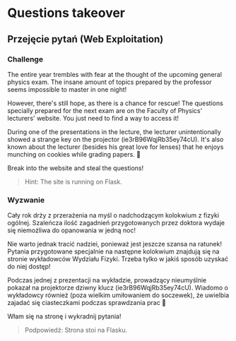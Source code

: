 # Questions takeover
## Przejęcie pytań (Web Exploitation)

### Challenge
The entire year trembles with fear at the thought of the upcoming general physics exam. The insane amount of topics prepared by the professor seems impossible to master in one night!

However, there's still hope, as there is a chance for rescue! The questions specially prepared for the next exam are on the Faculty of Physics' lecturers' website. You just need to find a way to access it!

During one of the presentations in the lecture, the lecturer unintentionally showed a strange key on the projector (ie3rB96WqjRb35ey74cU). It's also known about the lecturer (besides his great love for lenses) that he enjoys munching on cookies while grading papers. 🤔

Break into the website and steal the questions!

> Hint: The site is running on Flask.

### Wyzwanie
Cały rok drży z przerażenia na myśl o nadchodzącym kolokwium z fizyki ogólnej. Szaleńcza ilość zagadnień przygotowanych przez doktora wydaje się niemożliwa do opanowania w jedną noc!

Nie warto jednak tracić nadziei, ponieważ jest jeszcze szansa na ratunek! Pytania przygotowane specjalnie na następne kolokwium znajdują się na stronie wykładowców Wydziału Fizyki. Trzeba tylko w jakiś sposób uzyskać do niej dostęp!

Podczas jednej z prezentacji na wykładzie, prowadzący nieumyślnie pokazał na projektorze dziwny klucz (ie3rB96WqjRb35ey74cU). Wiadomo o wykładowcy również (poza wielkim umiłowaniem do soczewek), że uwielbia zajadać się ciasteczkami podczas sprawdzania prac 🤔

Włam się na stronę i wykradnij pytania!

> Podpowiedź: Strona stoi na Flasku.